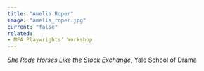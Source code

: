 ```yaml
---
title: "Amelia Roper"
image: "amelia_roper.jpg"
current: "false"
related:
- MFA Playwrights’ Workshop
---
```


*She Rode Horses Like the Stock Exchange*, Yale School of Drama

